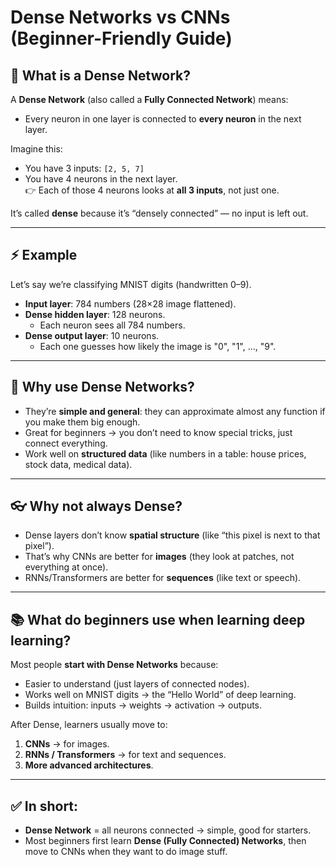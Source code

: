 # Dense Networks vs CNNs (Beginner-Friendly Guide)

## 🧱 What is a Dense Network?
A **Dense Network** (also called a **Fully Connected Network**) means:  
- Every neuron in one layer is connected to **every neuron** in the next layer.  

Imagine this:  
- You have 3 inputs: `[2, 5, 7]`  
- You have 4 neurons in the next layer.  
👉 Each of those 4 neurons looks at **all 3 inputs**, not just one.  

It’s called **dense** because it’s “densely connected” — no input is left out.  

---

## ⚡ Example
Let’s say we’re classifying MNIST digits (handwritten 0–9).  

- **Input layer**: 784 numbers (28×28 image flattened).  
- **Dense hidden layer**: 128 neurons.  
  - Each neuron sees all 784 numbers.  
- **Dense output layer**: 10 neurons.  
  - Each one guesses how likely the image is "0", "1", ..., "9".  

---

## 🧠 Why use Dense Networks?
- They’re **simple and general**: they can approximate almost any function if you make them big enough.  
- Great for beginners → you don’t need to know special tricks, just connect everything.  
- Work well on **structured data** (like numbers in a table: house prices, stock data, medical data).  

---

## 👓 Why not always Dense?
- Dense layers don’t know **spatial structure** (like “this pixel is next to that pixel”).  
- That’s why CNNs are better for **images** (they look at patches, not everything at once).  
- RNNs/Transformers are better for **sequences** (like text or speech).  

---

## 📚 What do beginners use when learning deep learning?
Most people **start with Dense Networks** because:
- Easier to understand (just layers of connected nodes).  
- Works well on MNIST digits → the “Hello World” of deep learning.  
- Builds intuition: inputs → weights → activation → outputs.  

After Dense, learners usually move to:
1. **CNNs** → for images.  
2. **RNNs / Transformers** → for text and sequences.  
3. **More advanced architectures**.  

---

## ✅ In short:
- **Dense Network** = all neurons connected → simple, good for starters.  
- Most beginners first learn **Dense (Fully Connected) Networks**, then move to CNNs when they want to do image stuff.  